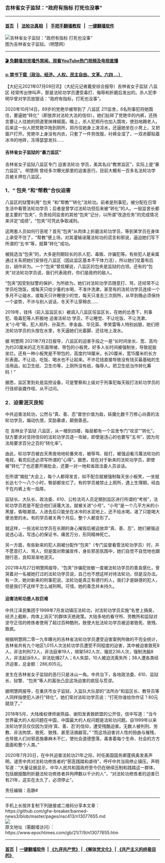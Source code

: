 ### 吉林省女子监狱：“政府有指标 打死也没事”
------------------------

#### [首页](https://github.com/gfw-breaker/banned-news3/blob/master/README.md) &nbsp;&nbsp;|&nbsp;&nbsp; [法轮功真相](https://github.com/begood0513/basic/blob/master/README.md)  &nbsp;&nbsp;|&nbsp;&nbsp; [手把手翻墙教程](https://github.com/gfw-breaker/guides/wiki)  &nbsp;&nbsp;|&nbsp;&nbsp; [一键翻墙软件](https://github.com/gfw-breaker/nogfw/blob/master/README.md)  



<div><img alt="吉林省女子监狱：“政府有指标 打死也没事”" class="attachment-djy_600_400 size-djy_600_400 wp-post-image" src="https://i.epochtimes.com/assets/uploads/2021/03/2003-9-9-nj-4_Fotor-600x400.jpg"/>
<div class="caption">
 图为吉林省女子监狱。（明慧网）
</div></div><hr/>

#### [ 🎬  免翻墙浏览墙外禁闻、观看YouTube热门视频及电视直播](https://github.com/gfw-breaker/HelloWorld)

#### [ 💥  禁书下载（政治、经济、人权、民主自由、文革、六四 ...）](https://github.com/gfw-breaker/books/blob/master/README.md)

<div><p>
 【大纪元2021年07月09日讯】（大纪元记者戴安综合报导）吉林省女子监狱
 <ok href="https://www.epochtimes.com/gb/tag/%E5%85%AB%E7%9B%91%E5%8C%BA.html">
  八监区
 </ok>
 经常传出惨叫声，那是法轮功学员遭受毒打、侮辱和折磨后发出的。杀人犯李明华曾对学员放狠话：“政府有指标，打死也没事”。
</p>
<p>
 2020年10月14日，69岁的党艳华被带到了
 <ok href="https://www.epochtimes.com/gb/tag/%E5%85%AB%E7%9B%91%E5%8C%BA.html">
  八监区
 </ok>
 211监舍，6名刑事犯将她围住，要逼她“转化”（即放弃对法轮大法的信仰）。她们扯碎了党艳华的内裤，还扬言要让人往她的阴道里抹辣椒面。晚上，杀人犯郑丹也加入围攻，使劲地踢老人。后来这一伙人把党艳华拖到厕所，郑丹往她身上泼凉水，还逼她坐在小凳上，又把窗户打开。党艳华上身没有内衣，只套了一件劳改服，衬裤全湿了，一双赤脚贴着冰冷的地砖，冻得瑟瑟发抖……
</p>
<h4>
 <strong>
  吉林省女子监狱的“暴力监区”
 </strong>
</h4>
<p>
 吉林省女子监狱八监区专门
 <ok href="https://www.epochtimes.com/gb/tag/%E8%BF%AB%E5%AE%B3%E6%B3%95%E8%BD%AE%E5%8A%9F.html">
  迫害法轮功
 </ok>
 学员，美其名曰“教育监区”，实际上是“暴力监区”。
 <ok href="https://www.epochtimes.com/gb/tag/%E6%98%8E%E6%85%A7%E7%BD%91.html">
  明慧网
 </ok>
 曾经多次曝光那里的迫害恶行。目前大概有一百多名法轮功学员被关押在八监区。
</p>
<h3>
 <strong>
  1．“
  <ok href="https://www.epochtimes.com/gb/tag/%E5%8C%85%E5%A4%B9.html">
   包夹
  </ok>
  ”和“帮教”合伙迫害
 </strong>
</h3>
<p>
 八监区的狱警利用“
 <ok href="https://www.epochtimes.com/gb/tag/%E5%8C%85%E5%A4%B9.html">
  包夹
 </ok>
 ”和“帮教”“转化”法轮功。前者是刑事犯，被分配在日常生活中看管法轮功学员；后者是曾学过法轮功但后来被“转化”的人。一般监舍长都是主要的“包夹”，负责给同监舍的其他“包夹”记分，以所谓“改造任务”的完成情况来评定“成绩”。“包夹”可凭此争取减刑。
</p>
<p>
 这两套人员如何行恶呢？首先“包夹”从肉体上折磨法轮功学员，等到某学员在身体上承受不住了，“帮教”便上场，对其灌输诬蔑法轮功的谎言和邪说，逼迫她们写下所谓的“五书”等，就算“转化”成功。
</p>
<p>
 被挑选当“包夹”的，大多是刑期较长的杀人犯、毒贩、诈骗犯等。有些犯人是亲属通过关系把她们安排在八监区（因此监区基本不干体力活），所以她们仗着有后台，胡作非为。一个“包夹”曾炫耀说，八监区的包夹是监狱的白领。还有的“包夹”对法轮功学员说，我们代表政府，你们是政府的敌人。
</p>
<p>
 “包夹”因受到狱警的保护，为所欲为。她们对法轮功学员随意打、骂，还经常不让学员吃饱饭，或每天只给少量的水喝，不准许洗漱，甚至有的法轮功学员连续一个多月不让碰水，或每天只许睡很少的觉，每天只准去三次厕所，从早到晚必须保持一个姿势，不许与别人说话，冬天不让穿棉衣……
</p>
<p>
 2019年，钱伟（前入监监区长）被调入八监区任监区长，在她的怂恿下，刑事犯、吸毒犯等人积极地
 <ok href="https://www.epochtimes.com/gb/tag/%E8%BF%AB%E5%AE%B3%E6%B3%95%E8%BD%AE%E5%8A%9F.html">
  迫害法轮功
 </ok>
 学员，不让睡觉、不让吃饭、不让洗漱、关“小号”等。犯人郑丹、孙英杰、李金淼、华兄英、李笑雷等人特别凶狠，她们把法轮功学员的头按在水里，冬天逼她们光着脚、还往地上泼水。
</p>
<p>
 据
 <ok href="https://www.epochtimes.com/gb/tag/%E6%98%8E%E6%85%A7%E7%BD%91.html">
  明慧网
 </ok>
 2021年7月2日报导，八监区的迫害手段之一是“长时间坐长、宽、高均为约20厘米的正方形面带棱、带包的小板凳，好多人长时间被强制坐，导致屁股坐烂。还有一种小板凳是不带包的，高度约18厘米，长20厘米，宽15厘米的长方形表面。不让动，吃饭、喝水也不让起来。不许花钱直接导致没有钱买最基础的生活用品，如卫生纸、卫生巾等，上厕所没有纸，侮辱人。把卫生纸当作转化筹码！”
</p>
<p>
 据悉，监区里到处是监控设备，可是警察和上级对于刑事犯每天殴打法轮功学员的行径却装聋作哑、从不过问。
</p>
<h3>
 <strong>
  2．迫害泯灭良知
 </strong>
</h3>
<p>
 中共迫害法轮功，公然与“真、善、忍”普世价值为敌，妖魔化数千万修心向善的法轮功学员，煽动仇恨，奖励暴虐，颠倒善恶。
</p>
<p>
 在
 <ok href="https://www.epochtimes.com/gb/tag/%E5%90%89%E6%9E%97%E5%A5%B3%E5%AD%90%E7%9B%91%E7%8B%B1.html">
  吉林女子监狱
 </ok>
 八监区，从一楼到四楼，每层都有一个监舍专门“攻坚”“转化”。狱方要求对坚持信仰的法轮功学员逐一攻破，即使是违心的也要写“五书”，因为司法局要求百分之百的“转化率”。
</p>
<p>
 由此，轮功学员被白天黑夜地地轮番夹攻，被辱骂、殴打，被强迫看污蔑法轮功的电视，看完后还必须写所谓的“心得”。据悉，现在对于新来的法轮功学员，即使被“转化”了也还要开揭批会，还要一对一地和省政法委人员谈话。
</p>
<p>
 在所谓“揭批”大会上，每个人都得发言，如不配合就被强制每天坐小板凳，一坐就长达七个～八个小时，臀部都坐烂了。有的学员被禁止上厕所，遇上生理期，经血干在内裤上有一指厚。
</p>
<p>
 监狱长、大队长、政法委、610、公检法司人员定期到监区进行所谓的“考核”，法轮功学员若是不配合他们诬蔑大法，就被关进“小号”。“小号”是一个几平方米的小黑屋，昏暗潮湿。人进去后只能坐在冰冷的水泥地上，还不给水喝，渴了只能喝大便池里的水。有的学员被关两个月后，整个人都变形了。
</p>
<p>
 就这样，一些法轮功学员在长期的身心摧毁后被迫放弃“真、善、忍”，她们被强迫说违心话，写违心的保证书，痛苦万分，形同精神死亡。
</p>
<p>
 另一方面，有些新来的犯人刚被分配作“包夹”（专门监督看管法轮功学员）时，并不愿意打人、骂人，但是面对欺骗宣传，身处邪恶氛围中，她们自觉不自觉地也跟随行恶，良知渐渐地泯灭。
</p>
<p>
 2021年4月27日明慧网报导，“包夹”诈骗犯张敏一度被法轮功学员的善良感化，曾哭着对一名被她打过的法轮功学员说，自己也不想这样对待法轮功，但是没办法。有一次，她对新来的刑事犯说，法轮功是真正有德行的人，我们才是缺德的犯人，但是我们不这样干怎么减刑啊。可惜，她的善念并未持久。
</p>
<h4>
 <strong>
  迫害法轮功是人权巨难
 </strong>
</h4>
<p>
 中共江泽民集团于1999年7月发动镇压法轮功，对法轮功学员实施“名誉上搞臭，经济上截断，肉体上消灭”的群体灭绝政策。大陆多地的看守所、劳教所和监狱对坚守正信的修炼者使用了超过百种酷刑，致使大批法轮功学员被迫害致死、致残、致疯。
</p>
<p>
 根据明慧网二零一九年曝光的吉林省法轮功学员遭受迫害案例所做的不完全统计，吉林省共有九个地区1,015人次法轮功学员遭受不同程度的迫害，其中被迫害致死8人，非法判刑72人，非法庭审19人，绑架582人次，骚扰236人次，强制洗脑8人，非法起诉9人，非法批捕27人；6人失踪，10人被迫流离失所；38人遭各类经济迫害，总金额：286,605元。
</p>
<p>
 发生在吉林省女子监狱的恶行只是冰山一角。中共治下，各地政法委、610、监狱长、狱警、“包夹”等人的嚣张凸显这场迫害的疯狂与荒谬。
</p>
<p>
 据明慧网报导，在重庆市女子监狱，入监队大队部的“法所办”和监区长、教导员等人同样指使犯人进行“转化”。她们常对法轮功学员说：“打死你谁给你作证？80元就烧了。”
</p>
<p>
 2018年5月，大陆维权律师谢燕益、谢阳发表致欧盟的公开信，信中写道：“当今世界最大的人权问题在中国，中国最大的人权问题是法轮功问题。自1999年以来法轮功学员仅仅因为坚持‘真、善、忍’的信仰，遭受残酷迫害。无数人被判刑、劳教、非法拘禁，致死、致残、甚至活摘器官。” “而这场迫害对人性的扭曲与摧残，也导致人们对邪恶施暴麻木不仁，使社会道德堕落，毒害着每个生命、社会的方方面面和整个人类。”
</p>
<p>
 2020年7月20日，在中共迫害法轮功21年之际，时任美国国务卿蓬佩奥发表声明，谴责中共对法轮功修炼者的“邪恶践踏和虐待”，呼吁中共当局停止镇压。声明写道：“大量证据显示，中华人民共和国政府至今仍在继续压制和践踏这一群体，包括据报酷刑折磨法轮功修炼者并拘押数以千计的人”，“对法轮功修炼者的迫害已有21年，这实在太久了，必须停止”。
</p>
<p>
 责任编辑：高静#
</p>
</div>
<hr/>
手机上长按并复制下列链接或二维码分享本文章：<br/>
https://github.com/gfw-breaker/banned-news3/blob/master/pages/nsc413/n13077655.md <br/>
<a href='https://github.com/gfw-breaker/banned-news3/blob/master/pages/nsc413/n13077655.md'><img src='https://github.com/gfw-breaker/banned-news3/blob/master/pages/nsc413/n13077655.md.png'/></a> <br/>
原文地址（需翻墙访问）：https://www.epochtimes.com/gb/21/7/9/n13077655.htm


------------------------
#### [首页](https://github.com/gfw-breaker/banned-news3/blob/master/README.md) &nbsp;|&nbsp; [一键翻墙软件](https://github.com/gfw-breaker/nogfw/blob/master/README.md) &nbsp;| [《九评共产党》](https://github.com/gfw-breaker/9ping.md/blob/master/README.md#九评之一评共产党是什么) | [《解体党文化》](https://github.com/gfw-breaker/jtdwh.md/blob/master/README.md) | [《共产主义的终极目的》](https://github.com/gfw-breaker/gczydzjmd.md/blob/master/README.md)


<img src='http://gfw-breaker.win/banned-news3/pages/nsc413/n13077655.md' width='0px' height='0px'/>